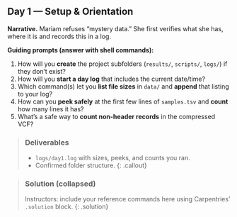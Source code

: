 ## Day 1 — Setup & Orientation

**Narrative.** Mariam refuses “mystery data.” She first verifies what she has, where it is and records this in a log.

**Guiding prompts (answer with shell commands):**
1. How will you **create** the project subfolders (`results/`, `scripts/`, `logs/`) if they don’t exist?
2. How will you **start a day log** that includes the current date/time?
3. Which command(s) let you **list file sizes** in `data/` and **append** that listing to your log?
4. How can you **peek safely** at the first few lines of `samples.tsv` and **count** how many lines it has?
5. What’s a safe way to **count non-header records** in the compressed VCF?

> ### Deliverables
> - `logs/day1.log` with sizes, peeks, and counts you ran.
> - Confirmed folder structure.
{: .callout}

> ### Solution (collapsed)
> Instructors: include your reference commands here using Carpentries’ `.solution` block.
{: .solution}
